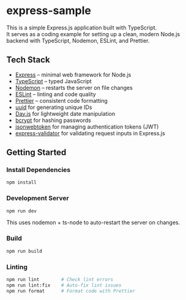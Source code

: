 # express-sample

This is a simple Express.js application built with TypeScript.  
It serves as a coding example for setting up a clean, modern Node.js backend with TypeScript, Nodemon, ESLint, and Prettier.

## Tech Stack

- [Express](https://expressjs.com/) – minimal web framework for Node.js
- [TypeScript](https://www.typescriptlang.org/) – typed JavaScript
- [Nodemon](https://nodemon.io/) – restarts the server on file changes
- [ESLint](https://eslint.org/) – linting and code quality
- [Prettier](https://prettier.io/) – consistent code formatting
- [uuid](https://github.com/uuidjs/uuid) for generating unique IDs
- [Day.js](https://day.js.org/) for lightweight date manipulation
- [bcrypt](https://github.com/kelektiv/node.bcrypt.js) for hashing passwords
- [jsonwebtoken](https://github.com/auth0/node-jsonwebtoken) for managing authentication tokens (JWT)
- [express-validator](https://express-validator.github.io/) for validating request inputs in Express.js

## Getting Started

### Install Dependencies

```bash
npm install
```

### Development Server

```bash
npm run dev
```

This uses nodemon + ts-node to auto-restart the server on changes.

### Build

```bash
npm run build
```

### Linting

```bash
npm run lint        # Check lint errors
npm run lint:fix    # Auto-fix lint issues
npm run format      # Format code with Prettier
```
